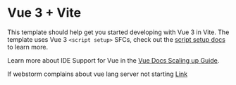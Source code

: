 # Vue 3 + Vite

This template should help get you started developing with Vue 3 in Vite. The template uses Vue 3 `<script setup>` SFCs, check out the [script setup docs](https://v3.vuejs.org/api/sfc-script-setup.html#sfc-script-setup) to learn more.

Learn more about IDE Support for Vue in the [Vue Docs Scaling up Guide](https://vuejs.org/guide/scaling-up/tooling.html#ide-support).

If webstorm complains about vue lang server not starting [Link](https://youtrack.jetbrains.com/issue/WEB-68756/Vue-LS-2.x-Couldnt-Start-server.watchFiles-is-not-a-function#focus=Change-27-10393848.0-0.pinned)